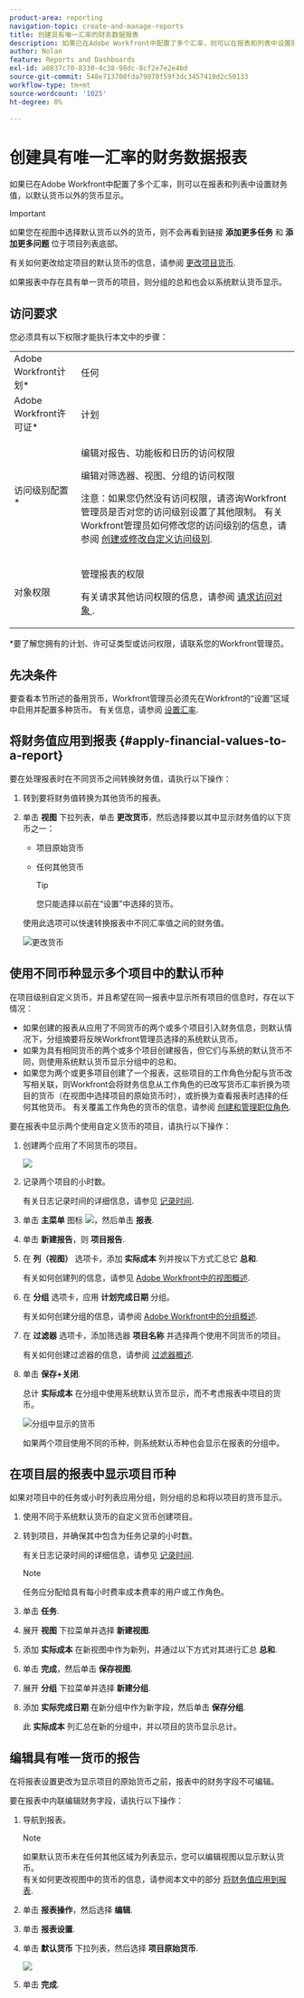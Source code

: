 ```yaml
---
product-area: reporting
navigation-topic: create-and-manage-reports
title: 创建具有唯一汇率的财务数据报表
description: 如果已在Adobe Workfront中配置了多个汇率，则可以在报表和列表中设置财务值，以默认货币以外的货币显示。
author: Nolan
feature: Reports and Dashboards
exl-id: a0837c70-8330-4c38-98dc-8cf2e7e2e4bd
source-git-commit: 548e713700fda79070f59f3dc3457410d2c50133
workflow-type: tm+mt
source-wordcount: '1025'
ht-degree: 0%

---
```


# 创建具有唯一汇率的财务数据报表

如果已在Adobe Workfront中配置了多个汇率，则可以在报表和列表中设置财务值，以默认货币以外的货币显示。

>[!IMPORTANT]
>
>如果您在视图中选择默认货币以外的货币，则不会再看到链接 **添加更多任务** 和 **添加更多问题** 位于项目列表底部。

有关如何更改给定项目的默认货币的信息，请参阅 [更改项目货币](../../../manage-work/projects/project-finances/change-project-currency.md).

如果报表中存在具有单一货币的项目，则分组的总和也会以系统默认货币显示。

## 访问要求

您必须具有以下权限才能执行本文中的步骤：

<table style="table-layout:auto"> 
 <col> 
 <col> 
 <tbody> 
  <tr> 
   <td role="rowheader">Adobe Workfront计划*</td> 
   <td> <p>任何</p> </td> 
  </tr> 
  <tr> 
   <td role="rowheader">Adobe Workfront许可证*</td> 
   <td> <p>计划 </p> </td> 
  </tr> 
  <tr> 
   <td role="rowheader">访问级别配置*</td> 
   <td> <p>编辑对报告、功能板和日历的访问权限</p> <p>编辑对筛选器、视图、分组的访问权限</p> <p>注意：如果您仍然没有访问权限，请咨询Workfront管理员是否对您的访问级别设置了其他限制。 有关Workfront管理员如何修改您的访问级别的信息，请参阅 <a href="../../../administration-and-setup/add-users/configure-and-grant-access/create-modify-access-levels.md" class="MCXref xref">创建或修改自定义访问级别</a>.</p> </td> 
  </tr> 
  <tr> 
   <td role="rowheader">对象权限</td> 
   <td> <p>管理报表的权限</p> <p>有关请求其他访问权限的信息，请参阅 <a href="../../../workfront-basics/grant-and-request-access-to-objects/request-access.md" class="MCXref xref">请求访问对象 </a>.</p> </td> 
  </tr> 
 </tbody> 
</table>

&#42;要了解您拥有的计划、许可证类型或访问权限，请联系您的Workfront管理员。

## 先决条件

要查看本节所述的备用货币，Workfront管理员必须先在Workfront的“设置”区域中启用并配置多种货币。 有关信息，请参阅 [设置汇率](../../../administration-and-setup/manage-workfront/exchange-rates/set-up-exchange-rates.md).

## 将财务值应用到报表 {#apply-financial-values-to-a-report}

要在处理报表时在不同货币之间转换财务值，请执行以下操作：

1. 转到要将财务值转换为其他货币的报表。
1. 单击 **视图** 下拉列表，单击 **更改货币**，然后选择要以其中显示财务值的以下货币之一：

   * 项目原始货币
   * 任何其他货币

     >[!TIP]
     >
     >您只能选择以前在“设置”中选择的货币。

   使用此选项可以快速转换报表中不同汇率值之间的财务值。

   ![更改货币](assets/qs-change-currency-2022-350x257.png)

   <!--
   <p data-mc-conditions="QuicksilverOrClassic.Quicksilver,QuicksilverOrClassic.Draft mode">(NOTE: drafted this tip because I think this is confusing; this is in the step above.)</p>
   -->

   <!--
   <note type="tip">
   You can also select the Change Currency option to convert financial values in other lists.
   <br>
   <img src="assets/nwe-change-currency-new-lists-350x219.png" style="width: 350;height: 219;" data-mc-conditions="QuicksilverOrClassic.Quicksilver">
   <br>
   <br>
   </note>
   -->

## 使用不同币种显示多个项目中的默认币种

在项目级别自定义货币，并且希望在同一报表中显示所有项目的信息时，存在以下情况：

* 如果创建的报表从应用了不同货币的两个或多个项目引入财务信息，则默认情况下，分组摘要将反映Workfront管理员选择的系统默认货币。
* 如果为具有相同货币的两个或多个项目创建报告，但它们与系统的默认货币不同，则使用系统默认货币显示分组中的总和。
* 如果您为两个或更多项目创建了一个报表，这些项目的工作角色分配与货币改写相关联，则Workfront会将财务信息从工作角色的已改写货币汇率折换为项目的货币（在视图中选择项目的原始货币时），或折换为查看报表时选择的任何其他货币。 有关覆盖工作角色的货币的信息，请参阅 [创建和管理职位角色](../../../administration-and-setup/set-up-workfront/organizational-setup/create-manage-job-roles.md).

要在报表中显示两个使用自定义货币的项目，请执行以下操作：

1. 创建两个应用了不同货币的项目。

   ![](assets/qs-currency-350x217.png)

1. 记录两个项目的小时数。

   有关日志记录时间的详细信息，请参见 [记录时间](../../../timesheets/create-and-manage-timesheets/log-time.md).

1. 单击 **主菜单** 图标 ![](assets/main-menu-icon.png)，然后单击 **报表**.
1. 单击 **新建报告**，则 **项目报告**.
1. 在 **列（视图）** 选项卡，添加 **实际成本** 列并按以下方式汇总它 **总和**.

   有关如何创建列的信息，请参见 [Adobe Workfront中的视图概述](../../../reports-and-dashboards/reports/reporting-elements/views-overview.md).

1. 在 **分组** 选项卡，应用 **计划完成日期** 分组。

   有关如何创建分组的信息，请参阅 [Adobe Workfront中的分组概述](../../../reports-and-dashboards/reports/reporting-elements/groupings-overview.md).

1. 在 **过滤器** 选项卡，添加筛选器 **项目名称** 并选择两个使用不同货币的项目。

   有关如何创建过滤器的信息，请参阅 [过滤器概述](../../../reports-and-dashboards/reports/reporting-elements/filters-overview.md).

1. 单击 **保存+关闭**.

   总计 **实际成本** 在分组中使用系统默认货币显示，而不考虑报表中项目的货币。

   ![分组中显示的货币](assets/qs-currency-displayed-in-groupings-2022-350x292.png)

   如果两个项目使用不同的币种，则系统默认币种也会显示在报表的分组中。

## 在项目层的报表中显示项目币种

如果对项目中的任务或小时列表应用分组，则分组的总和将以项目的货币显示。

1. 使用不同于系统默认货币的自定义货币创建项目。
1. 转到项目，并确保其中包含为任务记录的小时数。

   有关日志记录时间的详细信息，请参见 [记录时间](../../../timesheets/create-and-manage-timesheets/log-time.md).

   >[!NOTE]
   >
   >任务应分配给具有每小时费率成本费率的用户或工作角色。

1. 单击 **任务**.
1. 展开 **视图** 下拉菜单并选择 **新建视图**.
1. 添加 **实际成本** 在新视图中作为新列，并通过以下方式对其进行汇总 **总和**.
1. 单击 **完成**，然后单击 **保存视图**.
1. 展开 **分组** 下拉菜单并选择 **新建分组**.
1. 添加 **实际完成日期** 在新分组中作为新字段，然后单击 **保存分组**.

   此 **实际成本** 列汇总在新的分组中，并以项目的货币显示总计。

## 编辑具有唯一货币的报告

在将报表设置更改为显示项目的原始货币之前，报表中的财务字段不可编辑。

要在报表中内联编辑财务字段，请执行以下操作：

1. 导航到报表。

   >[!NOTE]
   >
   >如果默认货币未在任何其他区域为列表显示，您可以编辑视图以显示默认货币。\
   >有关如何更改视图中的货币的信息，请参阅本文中的部分 [将财务值应用到报表](#apply-financial-values-to-a-report).

1. 单击 **报表操作**，然后选择 **编辑**.
1. 单击 **报表设置**.
1. 单击 **默认货币** 下拉列表，然后选择 **项目原始货币**.

   ![](assets/qs-report-settings-default-currency-350x370.png)

1. 单击 **完成**.
